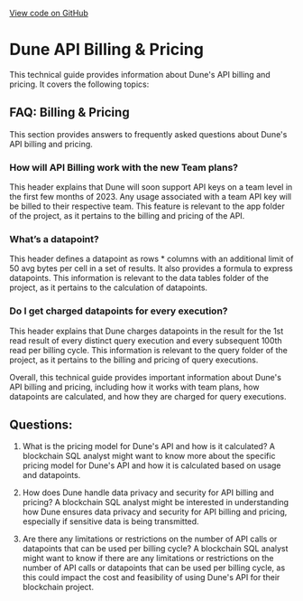 [View code on GitHub](https://dune.com/blob/master/api\FAQ\billing-pricing.md)

# Dune API Billing & Pricing

This technical guide provides information about Dune's API billing and pricing. It covers the following topics:

## FAQ: Billing & Pricing

This section provides answers to frequently asked questions about Dune's API billing and pricing.

### How will API Billing work with the new Team plans?

This header explains that Dune will soon support API keys on a team level in the first few months of 2023. Any usage associated with a team API key will be billed to their respective team. This feature is relevant to the app folder of the project, as it pertains to the billing and pricing of the API.

### What’s a datapoint?

This header defines a datapoint as rows * columns with an additional limit of 50 avg bytes per cell in a set of results. It also provides a formula to express datapoints. This information is relevant to the data tables folder of the project, as it pertains to the calculation of datapoints.

### Do I get charged datapoints for every execution?

This header explains that Dune charges datapoints in the result for the 1st read result of every distinct query execution and every subsequent 100th read per billing cycle. This information is relevant to the query folder of the project, as it pertains to the billing and pricing of query executions.

Overall, this technical guide provides important information about Dune's API billing and pricing, including how it works with team plans, how datapoints are calculated, and how they are charged for query executions.
## Questions: 
 1. What is the pricing model for Dune's API and how is it calculated?
A blockchain SQL analyst might want to know more about the specific pricing model for Dune's API and how it is calculated based on usage and datapoints.

2. How does Dune handle data privacy and security for API billing and pricing?
A blockchain SQL analyst might be interested in understanding how Dune ensures data privacy and security for API billing and pricing, especially if sensitive data is being transmitted.

3. Are there any limitations or restrictions on the number of API calls or datapoints that can be used per billing cycle?
A blockchain SQL analyst might want to know if there are any limitations or restrictions on the number of API calls or datapoints that can be used per billing cycle, as this could impact the cost and feasibility of using Dune's API for their blockchain project.